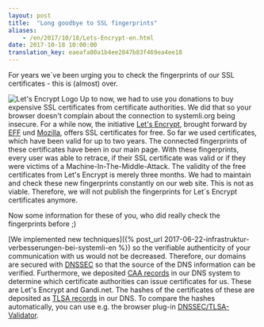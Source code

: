 ```yaml
---
layout: post
title:  "Long goodbye to SSL fingerprints"
aliases:
    - /en/2017/10/18/Lets-Encrypt-en.html
date: 2017-10-18 10:00:00
translation_key: eaeafa80a1b4ee2847b83f469ea4ee18
---
```


For years we´ve been urging you to check the fingerprints of our SSL certificates - this is (almost) over.

![Let's Encrypt Logo](/assets/img/letsencrypt-logo-horizontal.svg)
Up to now, we had to use you donations to buy expensive SSL certificates from certificate authorities. We did that so your browser doesn't complain about the connection to systemli.org being insecure. For a while now, the initiative [Let's Encrypt](https://letsencrypt.org/), brought forward by [EFF](https://www.eff.org/) und [Mozilla](https://www.mozilla.org/), offers SSL certificates for free.
So far we used certificates, which have been valid for up to two years. The connected fingerprints of these certificates have been in our main page. With these fingerprints, every user was able to retrace, if their SSL certificate was valid or if they were victims of a Machine-In-The-Middle-Attack.
The validity of the free certificates from Let's Encrypt is merely three months. We had to maintain and check these new fingerprints constantly on our web site. This is not as viable. Therefore, we will not publish the fingerprints for Let´s Encrypt certificates anymore.

Now some information for these of you, who did really check the fingerprints before ;)

[We implemented new techniques]({% post_url 2017-06-22-infrastruktur-verbesserungen-bei-systemli-en %}) so the verifiable authenticity of your communication with us would not be decreased. Therefore, our domains are secured with [DNSSEC](https://en.wikipedia.org/wiki/Domain_Name_System_Security_Extensions) so that the source of the DNS information can be verified. Furthermore, we deposited [CAA records](https://en.wikipedia.org/wiki/DNS_Certification_Authority_Authorization) in our DNS system to determine which certificate authorities can issue certificates for us. These are Let's Encrypt and Gandi.net. The hashes of the certificates of these are deposited as [TLSA records](https://en.wikipedia.org/wiki/DNS-based_Authentication_of_Named_Entities) in our DNS. To compare the hashes automatically, you can use e.g. the browser plug-in [DNSSEC/TLSA-Validator](https://www.dnssec-validator.cz).
